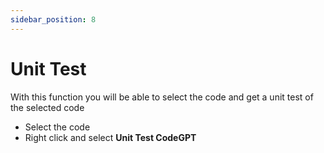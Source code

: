 ```yaml
---
sidebar_position: 8
---
```


# Unit Test

With this function you will be able to select the code and get a unit test of the selected code

- Select the code
- Right click and select **Unit Test CodeGPT**
